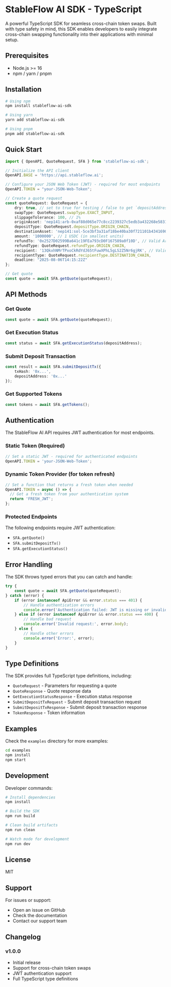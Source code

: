 # StableFlow AI SDK - TypeScript

A powerful TypeScript SDK for seamless cross-chain token swaps. Built with type safety in mind, this SDK enables developers to easily integrate cross-chain swapping functionality into their applications with minimal setup.

## Prerequisites

- Node.js >= 16
- npm / yarn / pnpm

## Installation

```bash
# Using npm
npm install stableflow-ai-sdk

# Using yarn
yarn add stableflow-ai-sdk

# Using pnpm
pnpm add stableflow-ai-sdk
```

## Quick Start

```typescript
import { OpenAPI, QuoteRequest, SFA } from 'stableflow-ai-sdk';

// Initialize the API client
OpenAPI.BASE = 'https://api.stableflow.ai';

// Configure your JSON Web Token (JWT) - required for most endpoints
OpenAPI.TOKEN = "your-JSON-Web-Token";

// Create a quote request
const quoteRequest: QuoteRequest = {
    dry: true, // set to true for testing / false to get `depositAddress` and execute swap
    swapType: QuoteRequest.swapType.EXACT_INPUT,
    slippageTolerance: 100, // 1%
    originAsset: 'nep141:arb-0xaf88d065e77c8cc2239327c5edb3a432268e5831.omft.near', // USDC on Arbitrum
    depositType: QuoteRequest.depositType.ORIGIN_CHAIN,
    destinationAsset: 'nep141:sol-5ce3bf3a31af18be40ba30f721101b4341690186.omft.near', // USDC on Solana
    amount: '1000000', // 1 USDC (in smallest units)
    refundTo: '0x2527D02599Ba641c19FEa793cD0F167589a0f10D', // Valid Arbitrum address
    refundType: QuoteRequest.refundType.ORIGIN_CHAIN, 
    recipient: '13QkxhNMrTPxoCkRdYdJ65tFuwXPhL5gLS2Z5Nr6gjRK', // Valid Solana Address
    recipientType: QuoteRequest.recipientType.DESTINATION_CHAIN,
    deadline: "2025-08-06T14:15:22Z"
};

// Get quote
const quote = await SFA.getQuote(quoteRequest);
```

## API Methods

### Get Quote

```typescript
const quote = await SFA.getQuote(quoteRequest);
```

### Get Execution Status

```typescript
const status = await SFA.getExecutionStatus(depositAddress);
```

### Submit Deposit Transaction

```typescript
const result = await SFA.submitDepositTx({
    txHash: '0x...',
    depositAddress: '0x...'
});
```

### Get Supported Tokens

```typescript
const tokens = await SFA.getTokens();
```

## Authentication

The StableFlow AI API requires JWT authentication for most endpoints.

### Static Token (Required)

```typescript
// Set a static JWT - required for authenticated endpoints
OpenAPI.TOKEN = 'your-JSON-Web-Token';
```

### Dynamic Token Provider (for token refresh)

```typescript
// Set a function that returns a fresh token when needed
OpenAPI.TOKEN = async () => {
  // Get a fresh token from your authentication system
  return 'FRESH_JWT';
};
```

### Protected Endpoints

The following endpoints require JWT authentication:
- `SFA.getQuote()`
- `SFA.submitDepositTx()`
- `SFA.getExecutionStatus()`

## Error Handling

The SDK throws typed errors that you can catch and handle:

```typescript
try {
    const quote = await SFA.getQuote(quoteRequest);
} catch (error) {
    if (error instanceof ApiError && error.status === 401) {
        // Handle authentication errors
        console.error('Authentication failed: JWT is missing or invalid');
    } else if (error instanceof ApiError && error.status === 400) {
        // Handle bad request
        console.error('Invalid request:', error.body);
    } else {
        // Handle other errors
        console.error('Error:', error);
    }
}
```

## Type Definitions

The SDK provides full TypeScript type definitions, including:

- `QuoteRequest` - Parameters for requesting a quote
- `QuoteResponse` - Quote response data
- `GetExecutionStatusResponse` - Execution status response
- `SubmitDepositTxRequest` - Submit deposit transaction request
- `SubmitDepositTxResponse` - Submit deposit transaction response
- `TokenResponse` - Token information

## Examples

Check the `examples` directory for more examples:

```bash
cd examples
npm install
npm start
```

## Development

Developer commands:

```bash
# Install dependencies
npm install

# Build the SDK
npm run build

# Clean build artifacts
npm run clean

# Watch mode for development
npm run dev
```

## License

MIT

## Support

For issues or support:

- Open an issue on GitHub
- Check the documentation
- Contact our support team

## Changelog

### v1.0.0
- Initial release
- Support for cross-chain token swaps
- JWT authentication support
- Full TypeScript type definitions

